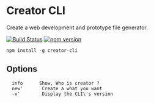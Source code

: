 # Creator CLI

Create a web development and prototype file generator.

[![Build Status](https://travis-ci.org/SaravananRajaraman/creator-cli.svg?branch=master)](https://travis-ci.org/SaravananRajaraman/creator-cli)
[![npm version](https://badge.fury.io/js/creator-cli.svg)](https://badge.fury.io/js/creator-cli)

```
npm install -g creator-cli

```

## Options

```
  info      Show, Who is creator ?
  new'       Create a what you want
  -v'        Display the CLI\'s version

```
